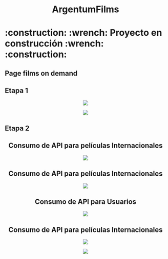 <h1 align="center"> ArgentumFilms </h1> 
<h1>:construction: :wrench: Proyecto en construcción :wrench: :construction:</h1>

 ## Page films on demand

 <h2> Etapa 1 </h2>

<p align="center">
  <img src="https://github.com/Galbickus/ArgentumFilms/assets/135274833/f8bad580-e8dd-468b-a5ee-70f2c21d55ab" />
</p>

<p align="center">
  <img src="https://github.com/Galbickus/ArgentumFilms/assets/135274833/f3ada24e-c5cb-4027-a02e-e6de3a51d906" />
</p>
<h2> Etapa 2 </h2>
<h2 align="center"> Consumo de API para películas Internacionales </h2><p align="center">
  <img src="https://github.com/Galbickus/ArgentumFilms/assets/135274833/6d407617-cd9b-4a1a-9a16-bfe44c973ce3" />
</p>

<h2 align="center"> Consumo de API para películas Internacionales </h2><p align="center">
  <img src="https://github.com/Galbickus/ArgentumFilms/assets/135274833/cde15bdd-0207-4871-92d4-4983f6252a40" />
</p>

<h2 align="center"> Consumo de API para Usuarios </h2><p align="center">
<p align="center">
  <img src="https://github.com/Galbickus/ArgentumFilms/assets/135274833/1f045396-da4e-45ff-ac9b-5146095ad120" />
</p>

<h2 align="center"> Consumo de API para películas Internacionales </h2><p align="center">
  <img src="https://github.com/Galbickus/ArgentumFilms/assets/135274833/e5473c83-4d3c-4df9-b3ed-031b4a31c7f9" />
</p>
 
<p align="center">
  <img src="https://github.com/Galbickus/ArgentumFilms/assets/135274833/4974585a-abbf-481f-a838-a7624f2642f7" />
</p>








